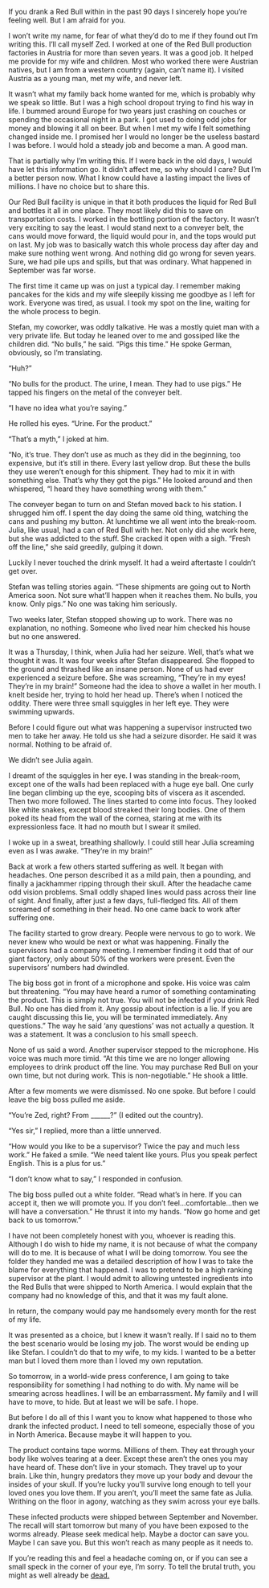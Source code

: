 If you drank a Red Bull within in the past 90 days I sincerely hope you’re feeling well.  But I am afraid for you.

I won’t write my name, for fear of what they’d do to me if they found out I’m writing this.  I’ll call myself Zed.  I worked at one of the Red Bull production factories in Austria for more than seven years.  It was a good job.  It helped me provide for my wife and children.  Most who worked there were Austrian natives, but I am from a western country (again, can’t name it).  I visited Austria as a young man, met my wife, and never left.

It wasn’t what my family back home wanted for me, which is probably why we speak so little.  But I was a high school dropout trying to find his way in life.  I bummed around Europe for two years just crashing on couches or spending the occasional night in a park.  I got used to doing odd jobs for money and blowing it all on beer.  But when I met my wife I felt something changed inside me.  I promised her I would no longer be the useless bastard I was before.  I would hold a steady job and become a man.  A good man.

That is partially why I’m writing this.  If I were back in the old days, I would have let this information go.  It didn’t affect me, so why should I care?  But I’m a better person now.  What I know could have a lasting impact the lives of millions.  I have no choice but to share this.

Our Red Bull facility is unique in that it both produces the liquid for Red Bull and bottles it all in one place.  They most likely did this to save on transportation costs.  I worked in the bottling portion of the factory.  It wasn’t very exciting to say the least.  I would stand next to a conveyer belt, the cans would move forward, the liquid would pour in, and the tops would put on last.  My job was to basically watch this whole process day after day and make sure nothing went wrong.  And nothing did go wrong for seven years.  Sure, we had pile ups and spills, but that was ordinary.  What happened in September was far worse.

The first time it came up was on just a typical day.  I remember making pancakes for the kids and my wife sleepily kissing me goodbye as I left for work.  Everyone was tired, as usual.  I took my spot on the line, waiting for the whole process to begin.  

Stefan, my coworker, was oddly talkative.  He was a mostly quiet man with a very private life.  But today he leaned over to me and gossiped like the children did.  “No bulls,” he said.  “Pigs this time.”  He spoke German, obviously, so I’m translating.  

“Huh?”  

“No bulls for the product.  The urine, I mean.  They had to use pigs.”  He tapped his fingers on the metal of the conveyer belt.  

“I have no idea what you’re saying.”  

He rolled his eyes.  “Urine.  For the product.”

“That’s a myth,” I joked at him.

“No, it’s true.  They don’t use as much as they did in the beginning, too expensive, but it’s still in there.  Every last yellow drop.  But these the bulls they use weren’t enough for this shipment.  They had to mix it in with something else.  That’s why they got the pigs.”  He looked around and then whispered, “I heard they have something wrong with them.”

The conveyer began to turn on and Stefan moved back to his station.  I shrugged him off.  I spent the day doing the same old thing, watching the cans and pushing my button.  At lunchtime we all went into the break-room.  Julia, like usual, had a can of Red Bull with her.  Not only did she work here, but she was addicted to the stuff.  She cracked it open with a sigh.  “Fresh off the line,” she said greedily, gulping it down.

Luckily I never touched the drink myself.  It had a weird aftertaste I couldn’t get over.  

Stefan was telling stories again.  “These shipments are going out to North America soon.  Not sure what’ll happen when it reaches them.  No bulls, you know.  Only pigs.”  No one was taking him seriously.

Two weeks later, Stefan stopped showing up to work.  There was no explanation, no nothing.  Someone who lived near him checked his house but no one answered.  

It was a Thursday, I think, when Julia had her seizure.  Well, that’s what we thought it was.  It was four weeks after Stefan disappeared.  She flopped to the ground and thrashed like an insane person.  None of us had ever experienced a seizure before.  She was screaming, “They’re in my eyes!  They’re in my brain!”  Someone had the idea to shove a wallet in her mouth.  I knelt beside her, trying to hold her head up.  There’s when I noticed the oddity.  There were three small squiggles in her left eye.  They were swimming upwards.  

Before I could figure out what was happening a supervisor instructed two men to take her away.  He told us she had a seizure disorder.  He said it was normal.  Nothing to be afraid of.

We didn’t see Julia again.

I dreamt of the squiggles in her eye.  I was standing in the break-room, except one of the walls had been replaced with a huge eye ball.  One curly line began climbing up the eye, scooping bits of viscera as it ascended.  Then two more followed.  The lines started to come into focus.  They looked like white snakes, except blood streaked their long bodies.  One of them poked its head from the wall of the cornea, staring at me with its expressionless face.  It had no mouth but I swear it smiled.

I woke up in a sweat, breathing shallowly.  I could still hear Julia screaming even as I was awake.  “They’re in my brain!”

Back at work a few others started suffering as well.  It began with headaches.  One person described it as a mild pain, then a pounding, and finally a jackhammer ripping through their skull.  After the headache came odd vision problems.  Small oddly shaped lines would pass across their line of sight.  And finally, after just a few days, full-fledged fits.  All of them screamed of something in their head.  No one came back to work after suffering one.  

The facility started to grow dreary.  People were nervous to go to work.  We never knew who would be next or what was happening.  Finally the supervisors had a company meeting.  I remember finding it odd that of our giant factory, only about 50% of the workers were present.  Even the supervisors’ numbers had dwindled.

The big boss got in front of a microphone and spoke.  His voice was calm but threatening.  “You may have heard a rumor of something contaminating the product.  This is simply not true.  You will not be infected if you drink Red Bull.  No one has died from it.  Any gossip about infection is a lie.  If you are caught discussing this lie, you will be terminated immediately.  Any questions.”  The way he said ‘any questions’ was not actually a question.  It was a statement.  It was a conclusion to his small speech.

None of us said a word.  Another supervisor stepped to the microphone.  His voice was much more timid.  “At this time we are no longer allowing employees to drink product off the line.  You may purchase Red Bull on your own time, but not during work.  This is non-negotiable.”  He shook a little.  

After a few moments we were dismissed.  No one spoke.  But before I could leave the big boss pulled me aside.  

“You’re Zed, right?  From ______?”  (I edited out the country).

“Yes sir,” I replied, more than a little unnerved.

“How would you like to be a supervisor?  Twice the pay and much less work.”  He faked a smile.  “We need talent like yours.  Plus you speak perfect English.  This is a plus for us.”

“I don’t know what to say,” I responded in confusion.

The big boss pulled out a white folder.  “Read what’s in here.  If you can accept it, then we will promote you.  If you don’t feel…comfortable…then we will have a conversation.”  He thrust it into my hands.  “Now go home and get back to us tomorrow.”

I have not been completely honest with you, whoever is reading this.  Although I do wish to hide my name, it is not because of what the company will do to me.  It is because of what I will be doing tomorrow.  You see the folder they handed me was a detailed description of how I was to take the blame for everything that happened.  I was to pretend to be a high ranking supervisor at the plant.  I would admit to allowing untested ingredients into the Red Bulls that were shipped to North America.  I would explain that the company had no knowledge of this, and that it was my fault alone.

In return, the company would pay me handsomely every month for the rest of my life.

It was presented as a choice, but I knew it wasn’t really.  If I said no to them the best scenario would be losing my job.  The worst would be ending up like Stefan.  I couldn’t do that to my wife, to my kids.  I wanted to be a better man but I loved them more than I loved my own reputation.  

So tomorrow, in a world-wide press conference, I am going to take responsibility for something I had nothing to do with.  My name will be smearing across headlines.  I will be an embarrassment.  My family and I will have to move, to hide.  But at least we will be safe.  I hope.

But before I do all of this I want you to know what happened to those who drank the infected product.  I need to tell someone, especially those of you in North America.  Because maybe it will happen to you.

The product contains tape worms.  Millions of them.  They eat through your body like wolves tearing at a deer.  Except these aren’t the ones you may have heard of.  These don’t live in your stomach.  They travel up to your brain.  Like thin, hungry predators they move up your body and devour the insides of your skull.  If you’re lucky you’ll survive long enough to tell your loved ones you love them.  If you aren’t, you’ll meet the same fate as Julia.  Writhing on the floor in agony, watching as they swim across your eye balls.

These infected products were shipped between September and November.  The recall will start tomorrow but many of you have been exposed to the worms already.  Please seek medical help.  Maybe a doctor can save you.  Maybe I can save you.  But this won’t reach as many people as it needs to.

If you’re reading this and feel a headache coming on, or if you can see a small speck in the corner of your eye, I’m sorry.  To tell the brutal truth, you might as well already be [dead.](https://www.facebook.com/EZmisery)
